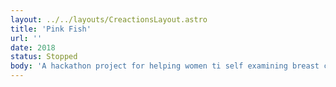 ```yaml
---
layout: ../../layouts/CreactionsLayout.astro
title: 'Pink Fish'
url: ''
date: 2018
status: Stopped
body: 'A hackathon project for helping women ti self examining breast cancer with gamification '
---
```

